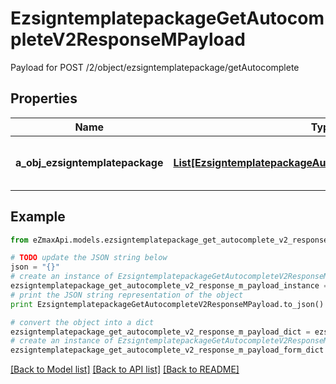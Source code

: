 # EzsigntemplatepackageGetAutocompleteV2ResponseMPayload

Payload for POST /2/object/ezsigntemplatepackage/getAutocomplete

## Properties
Name | Type | Description | Notes
------------ | ------------- | ------------- | -------------
**a_obj_ezsigntemplatepackage** | [**List[EzsigntemplatepackageAutocompleteElementResponse]**](EzsigntemplatepackageAutocompleteElementResponse.md) | An array of Ezsigntemplatepackage autocomplete element response. | 

## Example

```python
from eZmaxApi.models.ezsigntemplatepackage_get_autocomplete_v2_response_m_payload import EzsigntemplatepackageGetAutocompleteV2ResponseMPayload

# TODO update the JSON string below
json = "{}"
# create an instance of EzsigntemplatepackageGetAutocompleteV2ResponseMPayload from a JSON string
ezsigntemplatepackage_get_autocomplete_v2_response_m_payload_instance = EzsigntemplatepackageGetAutocompleteV2ResponseMPayload.from_json(json)
# print the JSON string representation of the object
print EzsigntemplatepackageGetAutocompleteV2ResponseMPayload.to_json()

# convert the object into a dict
ezsigntemplatepackage_get_autocomplete_v2_response_m_payload_dict = ezsigntemplatepackage_get_autocomplete_v2_response_m_payload_instance.to_dict()
# create an instance of EzsigntemplatepackageGetAutocompleteV2ResponseMPayload from a dict
ezsigntemplatepackage_get_autocomplete_v2_response_m_payload_form_dict = ezsigntemplatepackage_get_autocomplete_v2_response_m_payload.from_dict(ezsigntemplatepackage_get_autocomplete_v2_response_m_payload_dict)
```
[[Back to Model list]](../README.md#documentation-for-models) [[Back to API list]](../README.md#documentation-for-api-endpoints) [[Back to README]](../README.md)


